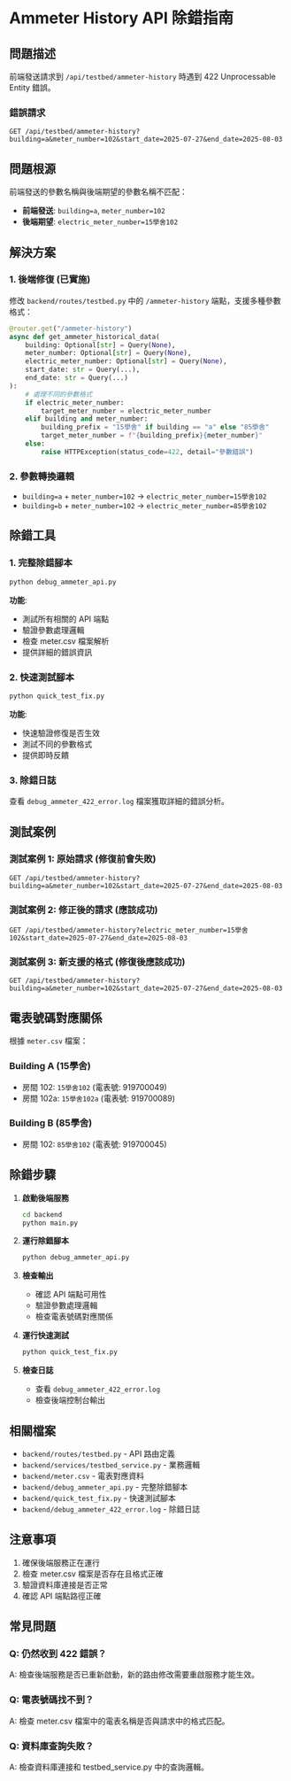 # Ammeter History API 除錯指南

## 問題描述

前端發送請求到 `/api/testbed/ammeter-history` 時遇到 422 Unprocessable Entity 錯誤。

### 錯誤請求
```
GET /api/testbed/ammeter-history?building=a&meter_number=102&start_date=2025-07-27&end_date=2025-08-03
```

## 問題根源

前端發送的參數名稱與後端期望的參數名稱不匹配：
- **前端發送**: `building=a`, `meter_number=102`
- **後端期望**: `electric_meter_number=15學舍102`

## 解決方案

### 1. 後端修復 (已實施)

修改 `backend/routes/testbed.py` 中的 `/ammeter-history` 端點，支援多種參數格式：

```python
@router.get("/ammeter-history")
async def get_ammeter_historical_data(
    building: Optional[str] = Query(None),
    meter_number: Optional[str] = Query(None),
    electric_meter_number: Optional[str] = Query(None),
    start_date: str = Query(...),
    end_date: str = Query(...)
):
    # 處理不同的參數格式
    if electric_meter_number:
        target_meter_number = electric_meter_number
    elif building and meter_number:
        building_prefix = "15學舍" if building == "a" else "85學舍"
        target_meter_number = f"{building_prefix}{meter_number}"
    else:
        raise HTTPException(status_code=422, detail="參數錯誤")
```

### 2. 參數轉換邏輯

- `building=a` + `meter_number=102` → `electric_meter_number=15學舍102`
- `building=b` + `meter_number=102` → `electric_meter_number=85學舍102`

## 除錯工具

### 1. 完整除錯腳本
```bash
python debug_ammeter_api.py
```

**功能**:
- 測試所有相關的 API 端點
- 驗證參數處理邏輯
- 檢查 meter.csv 檔案解析
- 提供詳細的錯誤資訊

### 2. 快速測試腳本
```bash
python quick_test_fix.py
```

**功能**:
- 快速驗證修復是否生效
- 測試不同的參數格式
- 提供即時反饋

### 3. 除錯日誌
查看 `debug_ammeter_422_error.log` 檔案獲取詳細的錯誤分析。

## 測試案例

### 測試案例 1: 原始請求 (修復前會失敗)
```
GET /api/testbed/ammeter-history?building=a&meter_number=102&start_date=2025-07-27&end_date=2025-08-03
```

### 測試案例 2: 修正後的請求 (應該成功)
```
GET /api/testbed/ammeter-history?electric_meter_number=15學舍102&start_date=2025-07-27&end_date=2025-08-03
```

### 測試案例 3: 新支援的格式 (修復後應該成功)
```
GET /api/testbed/ammeter-history?building=a&meter_number=102&start_date=2025-07-27&end_date=2025-08-03
```

## 電表號碼對應關係

根據 `meter.csv` 檔案：

### Building A (15學舍)
- 房間 102: `15學舍102` (電表號: 919700049)
- 房間 102a: `15學舍102a` (電表號: 919700089)

### Building B (85學舍)
- 房間 102: `85學舍102` (電表號: 919700045)

## 除錯步驟

1. **啟動後端服務**
   ```bash
   cd backend
   python main.py
   ```

2. **運行除錯腳本**
   ```bash
   python debug_ammeter_api.py
   ```

3. **檢查輸出**
   - 確認 API 端點可用性
   - 驗證參數處理邏輯
   - 檢查電表號碼對應關係

4. **運行快速測試**
   ```bash
   python quick_test_fix.py
   ```

5. **檢查日誌**
   - 查看 `debug_ammeter_422_error.log`
   - 檢查後端控制台輸出

## 相關檔案

- `backend/routes/testbed.py` - API 路由定義
- `backend/services/testbed_service.py` - 業務邏輯
- `backend/meter.csv` - 電表對應資料
- `backend/debug_ammeter_api.py` - 完整除錯腳本
- `backend/quick_test_fix.py` - 快速測試腳本
- `backend/debug_ammeter_422_error.log` - 除錯日誌

## 注意事項

1. 確保後端服務正在運行
2. 檢查 meter.csv 檔案是否存在且格式正確
3. 驗證資料庫連接是否正常
4. 確認 API 端點路徑正確

## 常見問題

### Q: 仍然收到 422 錯誤？
A: 檢查後端服務是否已重新啟動，新的路由修改需要重啟服務才能生效。

### Q: 電表號碼找不到？
A: 檢查 meter.csv 檔案中的電表名稱是否與請求中的格式匹配。

### Q: 資料庫查詢失敗？
A: 檢查資料庫連接和 testbed_service.py 中的查詢邏輯。 
